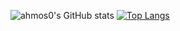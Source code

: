 ![ahmos0's GitHub stats](https://github-readme-stats.vercel.app/api?username=ahmos0&show_icons=true&theme=radical)
[![Top Langs](https://github-readme-stats.vercel.app/api/top-langs/?username=ahmos0&layout=compact)](https://github.com/ahmos0/github-readme-stats)

<!--
**ahmos0/ahmos0** is a ✨ _special_ ✨ repository because its `README.md` (this file) appears on your GitHub profile.

Here are some ideas to get you started:

- 🔭 I’m currently working on ...
- 🌱 I’m currently learning ...
- 👯 I’m looking to collaborate on ...
- 🤔 I’m looking for help with ...
- 💬 Ask me about ...
- 📫 How to reach me: ...
- 😄 Pronouns: ...
- ⚡ Fun fact: ...
-->
